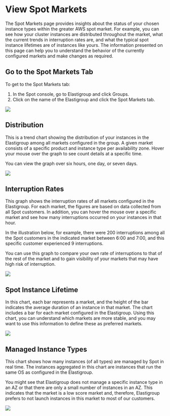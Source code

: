 # View Spot Markets

The Spot Markets page provides insights about the status of your chosen instance types within the greater AWS spot market. For example, you can see how your cluster instances are distributed throughout the market, what the current trends in interruption rates are, and what the typical spot instance lifetimes are of instances like yours. The information presented on this page can help you to understand the behavior of the currently configured markets and make changes as required.

## Go to the Spot Markets Tab

To get to the Spot Markets tab:

1. In the Spot console, go to Elastigroup and click Groups.
2. Click on the name of the Elastigroup and click the Spot Markets tab.

<img src="/elastigroup/_media/tutorials-view-spot-markets-01.png" />

## Distribution

This is a trend chart showing the distribution of your instances in the Elastigroup among all markets configured in the group. A given market consists of a specific product and instance type per availability zone. Hover your mouse over the graph to see count details at a specific time.

You can view the graph over six hours, one day, or seven days.

<img src="/elastigroup/_media/tutorials-view-spot-markets-02.png" />

## Interruption Rates

This graph shows the interruption rates of all markets configured in the Elastigroup. For each market, the figures are based on data collected from all Spot customers. In addition, you can hover the mouse over a specific market and see how many interruptions occurred on your instances in that hour.

In the illustration below, for example, there were 200 interruptions among all the Spot customers in the indicated market between 6:00 and 7:00, and this specific customer experienced 9 interruptions.

You can use this graph to compare your own rate of interruptions to that of the rest of the market and to gain visibility of your markets that may have high risk of interruption.

<img src="/elastigroup/_media/tutorials-view-spot-markets-03.png" />

## Spot Instance Lifetime

In this chart, each bar represents a market, and the height of the bar indicates the average duration of an instance in that market. The chart includes a bar for each market configured in the Elastigroup. Using this chart, you can understand which markets are more stable, and you may want to use this information to define these as preferred markets.

<img src="/elastigroup/_media/tutorials-view-spot-markets-04.png" />

## Managed Instance Types

This chart shows how many instances (of all types) are managed by Spot in real time. The instances aggregated in this chart are instances that run the same OS as configured in the Elastigroup.

You might see that Elastigroup does not manage a specific instance type in an AZ or that there are only a small number of instances in an AZ. This indicates that the market is a low score market and, therefore, Elastigroup prefers to not launch instances in this market to most of our customers.

<img src="/elastigroup/_media/tutorials-view-spot-markets-05.png" />
